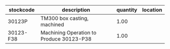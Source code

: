 |stockcode|description|quantity|location|
|---------|-----------|--------|--------|
|30123P|TM300 box casting, machined|1.00||
|30123-F38|Machining Operation to Produce 30123-P38|1.00||

